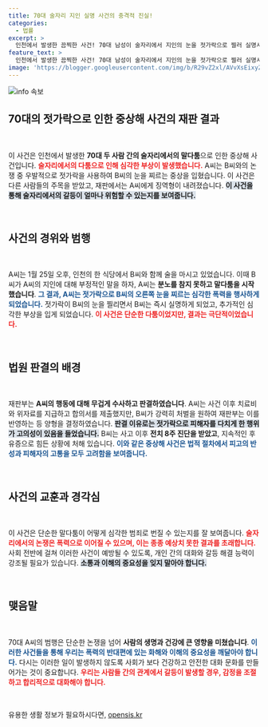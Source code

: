```yaml
---
title: 70대 술자리 지인 실명 사건의 충격적 진실!
categories:
  - 법률
excerpt: >
  인천에서 발생한 끔찍한 사건! 70대 남성이 술자리에서 지인의 눈을 젓가락으로 찔러 실명시켰습니다. 법원은 징역 2年 6개월 실형을 선고하며, 피해자는 아직도 후유증에 시달리고 있다며 경각심을 일깨웁니다. 클릭해서 자세한 내용을 확인하세요!
feature_text: >
  인천에서 발생한 끔찍한 사건! 70대 남성이 술자리에서 지인의 눈을 젓가락으로 찔러 실명시켰습니다. 법원은 징역 2年 6개월 실형을 선고하며, 피해자는 아직도 후유증에 시달리고 있다며 경각심을 일깨웁니다. 클릭해서 자세한 내용을 확인하세요!
image: 'https://blogger.googleusercontent.com/img/b/R29vZ2xl/AVvXsEixyZcFfHzMRdzZMjFBmAUKJYCLCGyLL1o632UiGVXcaFdKo_bkvkuCioo0uUKlGfBVcT3P84aROyZIXSBEx3Aw5nCQ3pTgDom1WDC4m8eifvWiAmWEEVb4x6G_l8C0QH225ldMjyaFvpxGEBGNO37VmDTDMHGhJPq73UglMfDca1-0aw/s1600/blogspot.png'
---
```


<p><img src="https://blogger.googleusercontent.com/img/b/R29vZ2xl/AVvXsEixyZcFfHzMRdzZMjFBmAUKJYCLCGyLL1o632UiGVXcaFdKo_bkvkuCioo0uUKlGfBVcT3P84aROyZIXSBEx3Aw5nCQ3pTgDom1WDC4m8eifvWiAmWEEVb4x6G_l8C0QH225ldMjyaFvpxGEBGNO37VmDTDMHGhJPq73UglMfDca1-0aw/s1600/blogspot.png" alt="info 속보" /></p>

<h2 data-ke-size="size26">70대의 젓가락으로 인한 중상해 사건의 재판 결과</h2>

<p data-ke-size="size16">&nbsp;</p>

<p>이 사건은 인천에서 발생한 <strong>70대 두 사람 간의 술자리에서의 말다툼</strong>으로 인한 중상해 사건입니다. <b><span style="color: #ee2323;">술자리에서의 다툼으로 인해 심각한 부상이 발생했습니다.</span></b> A씨는 B씨와의 논쟁 중 우발적으로 젓가락을 사용하여 B씨의 눈을 찌르는 중상을 입혔습니다. 이 사건은 다른 사람들의 주목을 받았고, 재판에서는 A씨에게 징역형이 내려졌습니다. <b><span style="background-color: #21538527;">이 사건을 통해 술자리에서의 갈등이 얼마나 위험할 수 있는지를 보여줍니다.</span></b> </p>

<p data-ke-size="size16">&nbsp;</p>

<h2 data-ke-size="size26">사건의 경위와 범행</h2>

<p data-ke-size="size16">&nbsp;</p>

<p>A씨는 1월 25일 오후, 인천의 한 식당에서 B씨와 함께 술을 마시고 있었습니다. 이때 B씨가 A씨의 지인에 대해 부정적인 말을 하자, A씨는 <strong>분노를 참지 못하고 말다툼을 시작했습니다</strong>. <b><span style="color: #1a5490;">그 결과, A씨는 젓가락으로 B씨의 오른쪽 눈을 찌르는 심각한 폭력을 행사하게 되었습니다.</span></b> 젓가락이 B씨의 눈을 찔리면서 B씨는 즉시 실명하게 되었고, 추가적인 심각한 부상을 입게 되었습니다. <b><span style="color: #ee2323;">이 사건은 단순한 다툼이었지만, 결과는 극단적이었습니다.</span></b></p>

<p data-ke-size="size16">&nbsp;</p>

<h2 data-ke-size="size26">법원 판결의 배경</h2>

<p data-ke-size="size16">&nbsp;</p>

<p>재판부는 <strong>A씨의 행동에 대해 무겁게 수사하고 판결하였습니다</strong>. A씨는 사건 이후 치료비와 위자료를 지급하고 합의서를 제출했지만, B씨가 강력히 처벌을 원하여 재판부는 이를 반영하는 등 양형을 결정하였습니다. <b><span style="background-color: #21538527;">판결 이유로는 젓가락으로 피해자를 다치게 한 행위가 고의성이 있음을 들었습니다.</span></b> B씨는 사고 이후 <strong>전치 8주 진단을 받았고</strong>, 지속적인 후유증으로 힘든 상황에 처해 있습니다. <b><span style="color: #1a5490;">이와 같은 중상해 사건은 법적 절차에서 피고의 반성과 피해자의 고통을 모두 고려함을 보여줍니다.</span></b></p>

<p data-ke-size="size16">&nbsp;</p>

<h2 data-ke-size="size26">사건의 교훈과 경각심</h2>

<p data-ke-size="size16">&nbsp;</p>

<p>이 사건은 단순한 말다툼이 어떻게 심각한 범죄로 번질 수 있는지를 잘 보여줍니다. <b><span style="color: #ee2323;">술자리에서의 논쟁은 폭력으로 이어질 수 있으며, 이는 종종 예상치 못한 결과를 초래합니다.</span></b> 사회 전반에 걸쳐 이러한 사건이 예방될 수 있도록, 개인 간의 대화와 갈등 해결 능력이 강조될 필요가 있습니다. <b><span style="background-color: #21538527;">소통과 이해의 중요성을 잊지 말아야 합니다.</span></b> </p>

<p data-ke-size="size16">&nbsp;</p>

<h2 data-ke-size="size26">맺음말</h2>

<p data-ke-size="size16">&nbsp;</p>

<p>70대 A씨의 범행은 단순한 논쟁을 넘어 <strong>사람의 생명과 건강에 큰 영향을 미쳤습니다</strong>. <b><span style="color: #1a5490;">이러한 사건들을 통해 우리는 폭력의 반대편에 있는 화해와 이해의 중요성을 깨달아야 합니다.</span></b> 다시는 이러한 일이 발생하지 않도록 사회가 보다 건강하고 안전한 대화 문화를 만들어가는 것이 중요합니다. <b><span style="color: #ee2323;">우리는 사람들 간의 관계에서 갈등이 발생할 경우, 감정을 조절하고 합리적으로 대화해야 합니다.</span></b> </p>

<p data-ke-size="size16">&nbsp;</p>
유용한 생활 정보가 필요하시다면, <a href="https://opensis.kr" rel="dofollow">opensis.kr</a>


